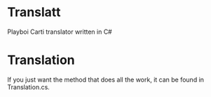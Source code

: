 # Translatt
Playboi Carti translator written in C#

# Translation
If you just want the method that does all the work, it can be found in Translation.cs.
